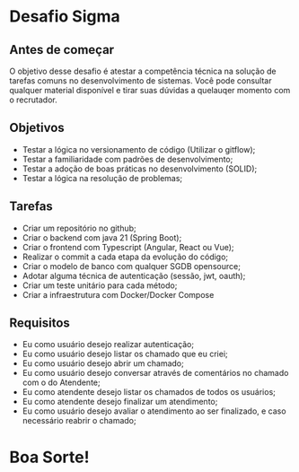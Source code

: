# Desafio Sigma

## Antes de começar

O objetivo desse desafio é atestar a competência técnica na solução de tarefas comuns no desenvolvimento de sistemas. Você pode consultar qualquer material disponível e tirar suas dúvidas a quelauqer momento com o recrutador.

## Objetivos
- Testar a lógica no versionamento de código (Utilizar o gitflow);
- Testar a familiaridade com padrões de desenvolvimento;
- Testar a adoção de boas práticas no desenvolvimento (SOLID);
- Testar a lógica na resolução de problemas;

## Tarefas
- Criar um repositório no github;
- Criar o backend com java 21 (Spring Boot);
- Criar o frontend com Typescript (Angular, React ou Vue);
- Realizar o commit a cada etapa da evolução do código;
- Criar o modelo de banco com qualquer SGDB opensource;
- Adotar alguma técnica de autenticação (sessão, jwt, oauth);
- Criar um teste unitário para cada método;
- Criar a infraestrutura com Docker/Docker Compose

## Requisitos
- Eu como usuário desejo realizar autenticação;
- Eu como usuário desejo listar os chamado que eu criei;
- Eu como usuário desejo abrir um chamado;
- Eu como usuário desejo conversar através de comentários no chamado com o do Atendente;
- Eu como atendente desejo listar os chamados de todos os usuários;
- Eu como atendente desejo finalizar um atendimento;
- Eu como usuário desejo avaliar o atendimento ao ser finalizado, e caso necessário reabrir o chamado;

# Boa Sorte!
